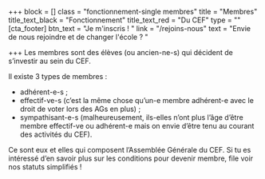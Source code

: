 +++
block = []
class = "fonctionnement-single membres"
title = "Membres"
title_text_black = "Fonctionnement"
title_text_red = "Du CEF"
type = ""
[cta_footer]
btn_text = "Je m'inscris ! "
link = "/rejoins-nous"
text = "Envie de nous rejoindre et de changer l'école ? "

+++
Les membres sont des élèves (ou ancien-ne-s) qui décident de s’investir au sein du CEF.

Il existe 3 types de membres :

* adhérent-e-s ;
* effectif-ve-s (c’est la même chose qu’un-e membre adhérent-e avec le droit de voter lors des AGs en plus) ;
* sympathisant-e-s (malheureusement, ils-elles n’ont plus l’âge d’être membre effectif-ve ou adhérent-e mais on envie d’être tenu au courant des activités du CEF).

Ce sont eux et elles qui composent l’Assemblée Générale du CEF. Si tu es intéressé d’en savoir plus sur les conditions pour devenir membre, file voir nos statuts simplifiés !
